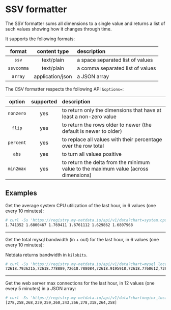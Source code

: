 # SSV formatter

The SSV formatter sums all dimensions to a single value and returns a list of such values
showing how it changes through time.

It supports the following formats:

format|content type|description
:---:|:---:|:-----
`ssv`|text/plain|a space separated list of values
`ssvcomma`|text/plain|a comma separated list of values
`array`|application/json|a JSON array

The CSV formatter respects the following API `&options=`:

option|supported|description
:---:|:---:|:---
`nonzero`|yes|to return only the dimensions that have at least a non-zero value
`flip`|yes|to return the rows older to newer (the default is newer to older)
`percent`|yes|to replace all values with their percentage over the row total
`abs`|yes|to turn all values positive
`min2max`|yes|to return the delta from the minimum value to the maximum value (across dimensions)

## Examples

Get the average system CPU utilization of the last hour, in 6 values (one every 10 minutes):

```bash
# curl -Ss 'https://registry.my-netdata.io/api/v1/data?chart=system.cpu&format=ssv&after=-3600&points=6&group=average'
1.741352 1.6800467 1.769411 1.6761112 1.629862 1.6807968
```

---

Get the total mysql bandwidth (in + out) for the last hour, in 6 values (one every 10 minutes):

Netdata returns bandwidth in `kilobits`.

```bash
# curl -Ss 'https://registry.my-netdata.io/api/v1/data?chart=mysql_local.net&format=ssvcomma&after=-3600&points=6&group=sum&options=abs'
72618.7936215,72618.778889,72618.788084,72618.9195918,72618.7760612,72618.6712421
```

---

Get the web server max connections for the last hour, in 12 values (one every 5 minutes)
in a JSON array:

```bash
# curl -Ss 'https://registry.my-netdata.io/api/v1/data?chart=nginx_local.connections&format=array&after=-3600&points=12&group=max'
[278,258,268,239,259,260,243,266,278,318,264,258]
```
